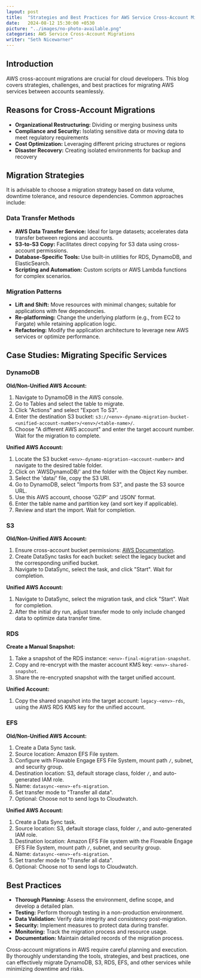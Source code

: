```yaml
---
layout: post
title:  "Strategies and Best Practices for AWS Service Cross-Account Migrations"
date:   2024-08-12 15:30:00 +0530
picture: "../images/no-photo-available.png"
categories: AWS Service Cross-Account Migrations
writer: "Seth Nicewarner"
---
```


## **Introduction**
AWS cross-account migrations are crucial for cloud developers. This blog covers strategies, challenges, and best practices for migrating AWS services between accounts seamlessly.

## **Reasons for Cross-Account Migrations**
* **Organizational Restructuring:** Dividing or merging business units
* **Compliance and Security:** Isolating sensitive data or moving data to meet regulatory requirements
* **Cost Optimization:** Leveraging different pricing structures or regions
* **Disaster Recovery:** Creating isolated environments for backup and recovery

## **Migration Strategies**
It is advisable to choose a migration strategy based on data volume, downtime tolerance, and resource dependencies. Common approaches include:

### **Data Transfer Methods**
* **AWS Data Transfer Service:** Ideal for large datasets; accelerates data transfer between regions and accounts.
* **S3-to-S3 Copy:** Facilitates direct copying for S3 data using cross-account permissions.
* **Database-Specific Tools:** Use built-in utilities for RDS, DynamoDB, and ElasticSearch.
* **Scripting and Automation:** Custom scripts or AWS Lambda functions for complex scenarios.

### **Migration Patterns**
* **Lift and Shift:** Move resources with minimal changes; suitable for applications with few dependencies.
* **Re-platforming:** Change the underlying platform (e.g., from EC2 to Fargate) while retaining application logic.
* **Refactoring:** Modify the application architecture to leverage new AWS services or optimize performance.

## **Case Studies: Migrating Specific Services**

### **DynamoDB**
**Old/Non-Unified AWS Account:**
1. Navigate to DynamoDB in the AWS console.
2. Go to Tables and select the table to migrate.
3. Click "Actions" and select "Export To S3".
4. Enter the destination S3 bucket: `s3://<env>-dynamo-migration-bucket-<unified-account-number>/<env>/<table-name>/`.
5. Choose "A different AWS account" and enter the target account number. Wait for the migration to complete.

**Unified AWS Account:**
1. Locate the S3 bucket `<env>-dynamo-migration-<account-number>` and navigate to the desired table folder.
2. Click on 'AWSDynamoDB/' and the folder with the Object Key number.
3. Select the 'data/' file, copy the S3 URI.
4. Go to DynamoDB, select "Imports from S3", and paste the S3 source URL.
5. Use this AWS account, choose 'GZIP' and 'JSON' format.
6. Enter the table name and partition key (and sort key if applicable).
7. Review and start the import. Wait for completion.

### **S3**
**Old/Non-Unified AWS Account:**
1. Ensure cross-account bucket permissions: [AWS Documentation](https://docs.aws.amazon.com/AmazonS3/latest/userguide/example-walkthroughs-managing-access-example2.html).
2. Create DataSync tasks for each bucket: select the legacy bucket and the corresponding unified bucket.
3. Navigate to DataSync, select the task, and click "Start". Wait for completion.

**Unified AWS Account:**
1. Navigate to DataSync, select the migration task, and click "Start". Wait for completion.
2. After the initial dry run, adjust transfer mode to only include changed data to optimize data transfer time.

### **RDS**
**Create a Manual Snapshot:**
1. Take a snapshot of the RDS instance: `<env>-final-migration-snapshot`.
2. Copy and re-encrypt with the master account KMS key: `<env>-shared-snapshot`.
3. Share the re-encrypted snapshot with the target unified account.

**Unified Account:**
1. Copy the shared snapshot into the target account: `legacy-<env>-rds`, using the AWS RDS KMS key for the unified account.

### **EFS**
**Old/Non-Unified AWS Account:**
1. Create a Data Sync task.
2. Source location: Amazon EFS File system.
3. Configure with Flowable Engage EFS File System, mount path `/`, subnet, and security group.
4. Destination location: S3, default storage class, folder `/`, and auto-generated IAM role.
5. Name: `datasync-<env>-efs-migration`.
6. Set transfer mode to "Transfer all data".
7. Optional: Choose not to send logs to Cloudwatch.

**Unified AWS Account:**
1. Create a Data Sync task.
2. Source location: S3, default storage class, folder `/`, and auto-generated IAM role.
3. Destination location: Amazon EFS File system with the Flowable Engage EFS File System, mount path `/`, subnet, and security group.
4. Name: `datasync-<env>-efs-migration`.
5. Set transfer mode to "Transfer all data".
6. Optional: Choose not to send logs to Cloudwatch.

## **Best Practices**
* **Thorough Planning:** Assess the environment, define scope, and develop a detailed plan.
* **Testing:** Perform thorough testing in a non-production environment.
* **Data Validation:** Verify data integrity and consistency post-migration.
* **Security:** Implement measures to protect data during transfer.
* **Monitoring:** Track the migration process and resource usage.
* **Documentation:** Maintain detailed records of the migration process.


Cross-account migrations in AWS require careful planning and execution. By thoroughly understanding the tools, strategies, and best practices, one can effectively migrate DynamoDB, S3, RDS, EFS, and other services while minimizing downtime and risks.
